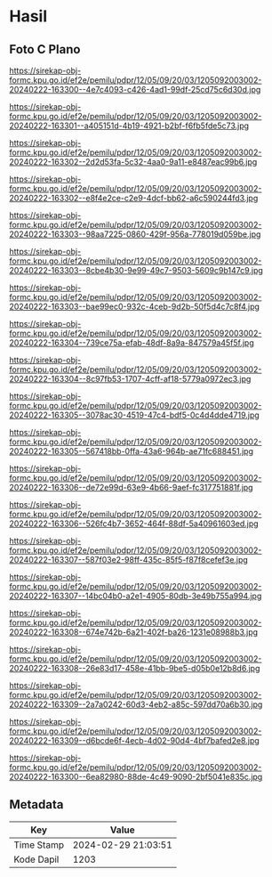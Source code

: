 # Hasil

## Foto C Plano

https://sirekap-obj-formc.kpu.go.id/ef2e/pemilu/pdpr/12/05/09/20/03/1205092003002-20240222-163300--4e7c4093-c426-4ad1-99df-25cd75c6d30d.jpg

https://sirekap-obj-formc.kpu.go.id/ef2e/pemilu/pdpr/12/05/09/20/03/1205092003002-20240222-163301--a405151d-4b19-4921-b2bf-f6fb5fde5c73.jpg

https://sirekap-obj-formc.kpu.go.id/ef2e/pemilu/pdpr/12/05/09/20/03/1205092003002-20240222-163302--2d2d53fa-5c32-4aa0-9a11-e8487eac99b6.jpg

https://sirekap-obj-formc.kpu.go.id/ef2e/pemilu/pdpr/12/05/09/20/03/1205092003002-20240222-163302--e8f4e2ce-c2e9-4dcf-bb62-a6c590244fd3.jpg

https://sirekap-obj-formc.kpu.go.id/ef2e/pemilu/pdpr/12/05/09/20/03/1205092003002-20240222-163303--98aa7225-0860-429f-956a-778019d059be.jpg

https://sirekap-obj-formc.kpu.go.id/ef2e/pemilu/pdpr/12/05/09/20/03/1205092003002-20240222-163303--8cbe4b30-9e99-49c7-9503-5609c9b147c9.jpg

https://sirekap-obj-formc.kpu.go.id/ef2e/pemilu/pdpr/12/05/09/20/03/1205092003002-20240222-163303--bae99ec0-932c-4ceb-9d2b-50f5d4c7c8f4.jpg

https://sirekap-obj-formc.kpu.go.id/ef2e/pemilu/pdpr/12/05/09/20/03/1205092003002-20240222-163304--739ce75a-efab-48df-8a9a-847579a45f5f.jpg

https://sirekap-obj-formc.kpu.go.id/ef2e/pemilu/pdpr/12/05/09/20/03/1205092003002-20240222-163304--8c97fb53-1707-4cff-af18-5779a0972ec3.jpg

https://sirekap-obj-formc.kpu.go.id/ef2e/pemilu/pdpr/12/05/09/20/03/1205092003002-20240222-163305--3078ac30-4519-47c4-bdf5-0c4d4dde4719.jpg

https://sirekap-obj-formc.kpu.go.id/ef2e/pemilu/pdpr/12/05/09/20/03/1205092003002-20240222-163305--567418bb-0ffa-43a6-964b-ae71fc688451.jpg

https://sirekap-obj-formc.kpu.go.id/ef2e/pemilu/pdpr/12/05/09/20/03/1205092003002-20240222-163306--de72e99d-63e9-4b66-9aef-fc317751881f.jpg

https://sirekap-obj-formc.kpu.go.id/ef2e/pemilu/pdpr/12/05/09/20/03/1205092003002-20240222-163306--526fc4b7-3652-464f-88df-5a40961603ed.jpg

https://sirekap-obj-formc.kpu.go.id/ef2e/pemilu/pdpr/12/05/09/20/03/1205092003002-20240222-163307--587f03e2-98ff-435c-85f5-f87f8cefef3e.jpg

https://sirekap-obj-formc.kpu.go.id/ef2e/pemilu/pdpr/12/05/09/20/03/1205092003002-20240222-163307--14bc04b0-a2e1-4905-80db-3e49b755a994.jpg

https://sirekap-obj-formc.kpu.go.id/ef2e/pemilu/pdpr/12/05/09/20/03/1205092003002-20240222-163308--674e742b-6a21-402f-ba26-1231e08988b3.jpg

https://sirekap-obj-formc.kpu.go.id/ef2e/pemilu/pdpr/12/05/09/20/03/1205092003002-20240222-163308--26e83d17-458e-41bb-9be5-d05b0e12b8d6.jpg

https://sirekap-obj-formc.kpu.go.id/ef2e/pemilu/pdpr/12/05/09/20/03/1205092003002-20240222-163309--2a7a0242-60d3-4eb2-a85c-597dd70a6b30.jpg

https://sirekap-obj-formc.kpu.go.id/ef2e/pemilu/pdpr/12/05/09/20/03/1205092003002-20240222-163309--d6bcde6f-4ecb-4d02-90d4-4bf7bafed2e8.jpg

https://sirekap-obj-formc.kpu.go.id/ef2e/pemilu/pdpr/12/05/09/20/03/1205092003002-20240222-163300--6ea82980-88de-4c49-9090-2bf5041e835c.jpg


## Metadata

| Key        | Value               |
| ---------- | ------------------- |
| Time Stamp | 2024-02-29 21:03:51 |
| Kode Dapil | 1203                |



